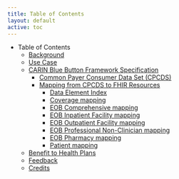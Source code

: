 ```yaml
---
title: Table of Contents
layout: default
active: toc
---
```


* Table of Contents
    * <a href="Background.html">Background</a>
    * <a href="Use_Case.html">Use Case</a>
    * <a href="CARIN_Blue_Button_Framework_Specification.html">CARIN Blue Button Framework Specification</a>
        * <a href="Common_Payer_Consumer_Data_Set_(CPCDS).html">Common Payer Consumer Data Set (CPCDS)</a>
        * <a href="Mapping_from_CPCDS_to_FHIR_Resources.html">Mapping from CPCDS to FHIR Resources</a>
            * <a href="Data_Element_Index.html">Data Element Index</a>
            * <a href="Coverage_mapping.html">Coverage mapping</a>
            * <a href="EOB_Comprehensive_mapping.html">EOB Comprehensive mapping</a>
            * <a href="EOB_Inpatient_Facility_mapping.html">EOB Inpatient Facility mapping</a>
            * <a href="EOB_Outpatient_Facility_mapping.html">EOB Outpatient Facility mapping</a>
            * <a href="EOB_Professional_Non-Clinician_mapping.html">EOB Professional Non-Clinician mapping</a>
            * <a href="EOB_Pharmacy_mapping.html">EOB Pharmacy mapping</a>
            * <a href="Patient_mapping.html">Patient mapping</a>
    * <a href="Benefit_to_Health_Plans.html">Benefit to Health Plans</a>
    * <a href="Feedback.html">Feedback</a>
    * <a href="Credits.html">Credits</a>
